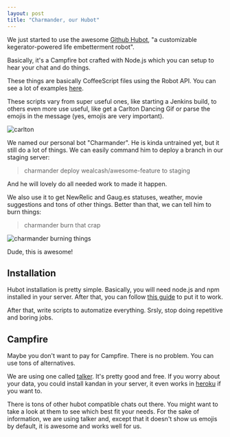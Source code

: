 ```yaml
---
layout: post
title: "Charmander, our Hubot"
---
```


We just started to use the awesome [Github Hubot][hubot], "a customizable
kegerator-powered life embetterment robot".

Basically, it's a Campfire bot crafted with Node.js which you can setup to
hear your chat and do things.

These things are basically CoffeeScript files using the Robot API. You can
see a lot of examples [here][hubot-scripts].

These scripts vary from super useful ones, like starting a Jenkins build, to
others even more use useful, like get a Carlton Dancing Gif or parse the
emojis in the message (yes, emojis are very important).

![carlton](http://gifsoup.com/webroot/animatedgifs/131815_o.gif)

We named our personal bot "Charmander". He is kinda untrained yet, but it still
do a lot of things. We can easily command him to deploy a branch in our staging
server:

> charmander deploy wealcash/awesome-feature to staging

And he will lovely do all needed work to made it happen.

We also use it to get NewRelic and Gaug.es statuses, weather, movie suggestions
and tons of other things. Better than that, we can tell him to burn things:

> charmander burn that crap

![charmander burning things](http://24.media.tumblr.com/69c947ad72c230f72d55a93bed958417/tumblr_mhthj8aPR21s595b5o1_500.gif)

Dude, this is awesome!

## Installation

Hubot installation is pretty simple. Basically, you will need node.js and npm
installed in your server. After that, you can follow [this guide][hubot-install]
to put it to work.

After that, write scripts to automatize everything. Srsly, stop doing repetitive
and boring jobs.

## Campfire

Maybe you don't want to pay for Campfire. There is no problem. You can use tons of
alternatives.

We are using one called [talker][talker]. It's pretty good and free. If you worry
about your data, you could install kandan in your server, it even works
in [heroku][heroku] if you want to.

There is tons of other hubot compatible chats out there. You might want to take a
look at them to see which best fit your needs. For the sake of information, we are
using talker and, except that it doesn't show us emojis by default,
it is awesome and works well for us.


[hubot]: http://hubot.github.com/
[hubot-scripts]: https://github.com/github/hubot-scripts
[hubot-install]: https://github.com/github/hubot/tree/master/docs
[heroku]: https://heroku.com/
[talker]: http://talkerapp.com/
